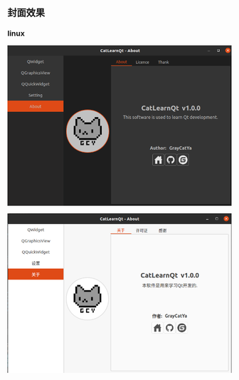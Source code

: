 ## 封面效果

### linux

![linux_gray](./Images/linux_gray.png)

![linux_white](./Images/linux_white.png)
